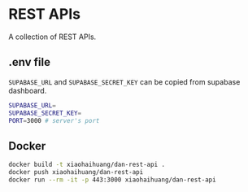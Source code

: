 # REST APIs

A collection of REST APIs.

## .env file

`SUPABASE_URL` and `SUPABASE_SECRET_KEY` can be copied from supabase dashboard.

```bash
SUPABASE_URL=
SUPABASE_SECRET_KEY=
PORT=3000 # server's port
```

## Docker

```bash
docker build -t xiaohaihuang/dan-rest-api .
docker push xiaohaihuang/dan-rest-api
docker run --rm -it -p 443:3000 xiaohaihuang/dan-rest-api
```
